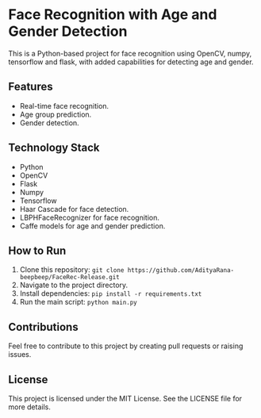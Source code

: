 # Face Recognition with Age and Gender Detection

This is a Python-based project for face recognition using OpenCV, numpy, tensorflow and flask, with added capabilities for detecting age and gender.

## Features
- Real-time face recognition.
- Age group prediction.
- Gender detection.

## Technology Stack
- Python
- OpenCV
- Flask
- Numpy
- Tensorflow
- Haar Cascade for face detection.
- LBPHFaceRecognizer for face recognition.
- Caffe models for age and gender prediction.

## How to Run
1. Clone this repository: `git clone https://github.com/AdityaRana-beepbeep/FaceRec-Release.git`
2. Navigate to the project directory.
3. Install dependencies: `pip install -r requirements.txt`
4. Run the main script: `python main.py`

## Contributions
Feel free to contribute to this project by creating pull requests or raising issues.

## License
This project is licensed under the MIT License. See the LICENSE file for more details.

